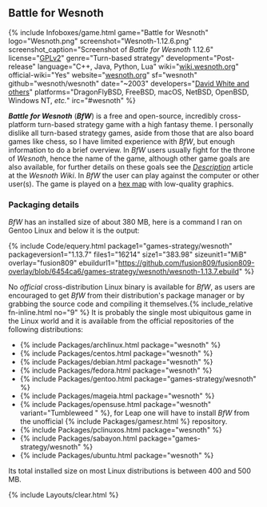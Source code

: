 ## Battle for Wesnoth
{% include Infoboxes/game.html game="Battle for Wesnoth" logo="Wesnoth.png" screenshot="Wesnoth-1.12.6.png" screenshot_caption="Screenshot of <i>Battle for Wesnoth</i> 1.12.6" license="<a href='https://github.com/wesnoth/wesnoth/blob/master/COPYING' link='_blank'>GPLv2</a>" genre="Turn-based strategy" development="Post-release" language="C++, Java, Python, Lua" wiki="<a href='https://wiki.wesnoth.org' link='_blank'>wiki.wesnoth.org</a>" official-wiki="Yes" website="<a href='http://wesnoth.org/'
 link='_blank'>wesnoth.org</a>" sf="wesnoth" github="wesnoth/wesnoth" date="~2003" developers="<a href='https://wiki.wesnoth.org/Credits' link='_blank'>David White and others</a>" platforms="DragonFlyBSD, FreeBSD, macOS, NetBSD, OpenBSD, Windows NT, <i>etc.</i>" irc="#wesnoth" %}

***Battle for Wesnoth*** (***BfW***) is a free and open-source, incredibly cross-platform turn-based strategy game with a high fantasy theme. I personally dislike all turn-based strategy games, aside from those that are also board games like chess, so I have limited experience with *BfW*, but enough information to do a brief overview. In *BfW* users usually fight for the throne of *Wesnoth*, hence the name of the game, although other game goals are also available, for further details on these goals see the [*Description*](https://wiki.wesnoth.org/Description) article at the *Wesnoth Wiki*. In *BfW* the user can play against the computer or other user(s). The game is played on a [hex map](https://en.wikipedia.org/wiki/Hex_map) with low-quality graphics.

### Packaging details
*BfW* has an installed size of about 380 MB, here is a command I ran on Gentoo Linux and below it is the output:

{% include Code/equery.html package1="games-strategy/wesnoth" packageversion1="1.13.7" files1="16214" size1="383.98" sizeunit1="MiB" overlay="fusion809" ebuildurl1="https://github.com/fusion809/fusion809-overlay/blob/6454ca6/games-strategy/wesnoth/wesnoth-1.13.7.ebuild" %}

No *official* cross-distribution Linux binary is available for *BfW*, as users are encouraged to get *BfW* from their distribution's package manager or by grabbing the source code and compiling it themselves.{% include_relative fn-inline.html no="9" %} It is probably the single most ubiquitous game in the Linux world and it is available from the official repositories of the following distributions:

* {% include Packages/archlinux.html package="wesnoth" %}
* {% include Packages/centos.html package="wesnoth" %}
* {% include Packages/debian.html package="wesnoth" %}
* {% include Packages/fedora.html package="wesnoth" %}
* {% include Packages/gentoo.html package="games-strategy/wesnoth" %}
* {% include Packages/mageia.html package="wesnoth" %}
* {% include Packages/opensuse.html package="wesnoth" variant="Tumbleweed " %}, for Leap one will have to install *BfW* from the unofficial {% include Packages/gamesr.html %} repository.
* {% include Packages/pclinuxos.html package="wesnoth" %}
* {% include Packages/sabayon.html package="games-strategy/wesnoth" %}
* {% include Packages/ubuntu.html package="wesnoth" %}

Its total installed size on most Linux distributions is between 400 and 500 MB. 

{% include Layouts/clear.html %}

